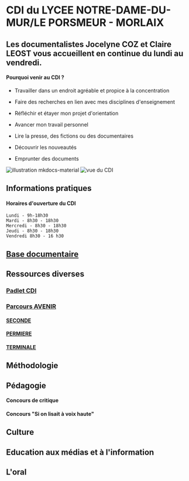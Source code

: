 

# CDI du LYCEE NOTRE-DAME-DU-MUR/LE PORSMEUR - MORLAIX
Les documentalistes Jocelyne COZ et Claire LEOST vous accueillent en continue du lundi au vendredi.
-------
#### Pourquoi venir au CDI ?
* Travailler dans un endroit agréable et propice à la concentration

* Faire des recherches en lien avec mes disciplines d'enseignement

* Réfléchir et étayer mon projet d'orientation

* Avancer mon travail personnel

* Lire la presse, des fictions ou des documentaires

* Découvrir les nouveautés

* Emprunter des documents


![illustration mkdocs-material](https://www.ecmorlaix.fr/uploads/2018/09/434-1400x800.jpg)
![vue du CDI](./images/undraw_Polaroid.svg.)


## Informations pratiques

#### Horaires d'ouverture du CDI
	Lundi - 9h-18h30
    Mardi - 8h30 - 18h30
    Mercredi - 8h30 - 18h30
    Jeudi - 8h30 - 18h30
    Vendredi 8h30 - 16 h30
				

## [Base documentaire](https://ecmorlaix.basecdi.fr/pmb/opac_css/)


## Ressources diverses

### [Padlet CDI](https://padlet.com/cdinddmporsmeur/CDI)
### [Parcours AVENIR](https://padlet.com/cdinddmporsmeur/ORI_2020)
#### [SECONDE](https://padlet.com/cdinddmporsmeur/orientation_seconde_2020)
#### [PERMIERE](https://padlet.com/cdinddmporsmeur/orientation_premiere_2020)
#### [TERMINALE](https://padlet.com/cdinddmporsmeur/orientation_terminale_2020)

## Méthodologie

## Pédagogie

#### Concours de critique
#### Concours "Si on lisait à voix haute"
####

## Culture

## Education aux médias et à l'information

## L'oral
